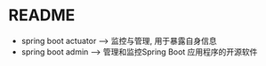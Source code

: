 # README

- spring boot actuator --> 监控与管理, 用于暴露自身信息 
- spring boot admin --> 管理和监控Spring Boot 应用程序的开源软件
